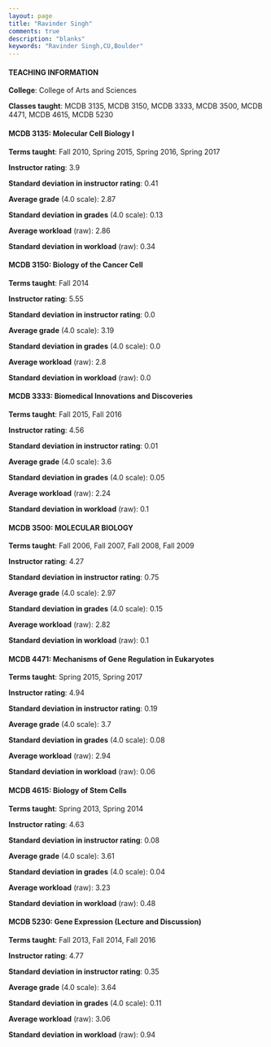 ```yaml
---
layout: page
title: "Ravinder Singh" 
comments: true
description: "blanks"
keywords: "Ravinder Singh,CU,Boulder"
---
```

<head>
<script src="https://ajax.googleapis.com/ajax/libs/jquery/2.1.3/jquery.min.js"></script>
<script src="https://dl.dropboxusercontent.com/s/pc42nxpaw1ea4o9/highcharts.js?dl=0"></script>
<!-- <script src="../assets/js/highcharts.js"></script> -->
<style type="text/css">@font-face {
	font-family: "Bebas Neue";
	src: url(https://www.filehosting.org/file/details/544349/BebasNeue Regular.otf) format("opentype");
	}
	h1.Bebas { 
		font-family: "Bebas Neue", Verdana, Tahoma;
	}
</style>
</head>
	   
#### TEACHING INFORMATION

**College**: College of Arts and Sciences

**Classes taught**: MCDB 3135, MCDB 3150, MCDB 3333, MCDB 3500, MCDB 4471, MCDB 4615, MCDB 5230

#### MCDB 3135: Molecular Cell Biology I

**Terms taught**: Fall 2010, Spring 2015, Spring 2016, Spring 2017

**Instructor rating**: 3.9

**Standard deviation in instructor rating**: 0.41

**Average grade** (4.0 scale): 2.87

**Standard deviation in grades** (4.0 scale): 0.13

**Average workload** (raw): 2.86

**Standard deviation in workload** (raw): 0.34

#### MCDB 3150: Biology of the Cancer Cell

**Terms taught**: Fall 2014

**Instructor rating**: 5.55

**Standard deviation in instructor rating**: 0.0

**Average grade** (4.0 scale): 3.19

**Standard deviation in grades** (4.0 scale): 0.0

**Average workload** (raw): 2.8

**Standard deviation in workload** (raw): 0.0

#### MCDB 3333: Biomedical Innovations and Discoveries

**Terms taught**: Fall 2015, Fall 2016

**Instructor rating**: 4.56

**Standard deviation in instructor rating**: 0.01

**Average grade** (4.0 scale): 3.6

**Standard deviation in grades** (4.0 scale): 0.05

**Average workload** (raw): 2.24

**Standard deviation in workload** (raw): 0.1

#### MCDB 3500: MOLECULAR BIOLOGY

**Terms taught**: Fall 2006, Fall 2007, Fall 2008, Fall 2009

**Instructor rating**: 4.27

**Standard deviation in instructor rating**: 0.75

**Average grade** (4.0 scale): 2.97

**Standard deviation in grades** (4.0 scale): 0.15

**Average workload** (raw): 2.82

**Standard deviation in workload** (raw): 0.1

#### MCDB 4471: Mechanisms of Gene Regulation in Eukaryotes

**Terms taught**: Spring 2015, Spring 2017

**Instructor rating**: 4.94

**Standard deviation in instructor rating**: 0.19

**Average grade** (4.0 scale): 3.7

**Standard deviation in grades** (4.0 scale): 0.08

**Average workload** (raw): 2.94

**Standard deviation in workload** (raw): 0.06

#### MCDB 4615: Biology of Stem Cells

**Terms taught**: Spring 2013, Spring 2014

**Instructor rating**: 4.63

**Standard deviation in instructor rating**: 0.08

**Average grade** (4.0 scale): 3.61

**Standard deviation in grades** (4.0 scale): 0.04

**Average workload** (raw): 3.23

**Standard deviation in workload** (raw): 0.48

#### MCDB 5230: Gene Expression (Lecture and Discussion)

**Terms taught**: Fall 2013, Fall 2014, Fall 2016

**Instructor rating**: 4.77

**Standard deviation in instructor rating**: 0.35

**Average grade** (4.0 scale): 3.64

**Standard deviation in grades** (4.0 scale): 0.11

**Average workload** (raw): 3.06

**Standard deviation in workload** (raw): 0.94

